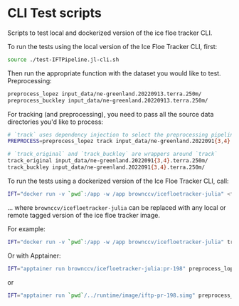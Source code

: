 # CLI Test scripts

Scripts to test local and dockerized version of the ice floe tracker CLI.

To run the tests using the local version of the Ice Floe Tracker CLI, first:
```bash
source ./test-IFTPipeline.jl-cli.sh
```

Then run the appropriate function with the dataset you would like to test. Preprocessing:
```bash
preprocess_lopez input_data/ne-greenland.20220913.terra.250m/
preprocess_buckley input_data/ne-greenland.20220913.terra.250m/
```

For tracking (and preprocessing), you need to pass all the source data directories you'd like to process:
```bash
# `track` uses dependency injection to select the preprocessing pipeline
PREPROCESS=preprocess_lopez track input_data/ne-greenland.2022091{3,4}.terra.250m/  

# `track_original` and `track_buckley` are wrappers around `track`
track_original input_data/ne-greenland.2022091{3,4}.terra.250m/
track_buckley input_data/ne-greenland.2022091{3,4}.terra.250m/
```

To run the tests using a dockerized version of the Ice Floe Tracker CLI, call:
```bash
IFT="docker run -v `pwd`:/app -w /app brownccv/icefloetracker-julia" <function name> ...
```
... where `brownccv/icefloetracker-julia` can be replaced with any local or remote tagged version of the ice floe tracker image.

For example:
```bash
IFT="docker run -v `pwd`:/app -w /app brownccv/icefloetracker-julia" track_buckley input_data/ne-greenland.2022091{3,4}.terra.250m/
```

Or with Apptainer:
```bash
IFT="apptainer run brownccv/icefloetracker-julia:pr-198" preprocess_lopez input_data/ne-greenland.20220913.terra.250m/
```

or 
```bash
IFT="apptainer run `pwd`/../runtime/image/iftp-pr-198.simg" preprocess_lopez input_data/ne-greenland.20220913.terra.250m/
```
